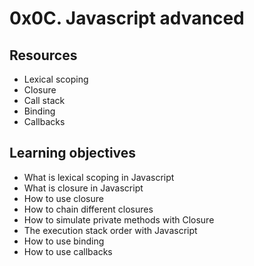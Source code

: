 # 0x0C. Javascript advanced

## Resources

* Lexical scoping
* Closure
* Call stack
* Binding
* Callbacks

## Learning objectives

* What is lexical scoping in Javascript
* What is closure in Javascript
* How to use closure
* How to chain different closures
* How to simulate private methods with Closure
* The execution stack order with Javascript
* How to use binding
* How to use callbacks